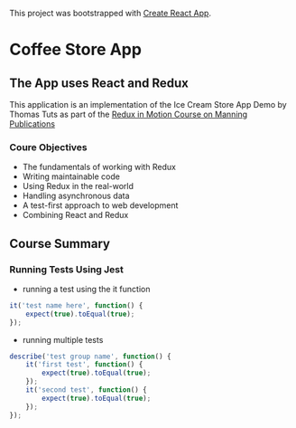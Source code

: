 This project was bootstrapped with [Create React App](https://github.com/facebook/create-react-app).

# Coffee Store App
## The App uses React and Redux
This application is an implementation of the Ice Cream Store App Demo by Thomas Tuts as part of the [Redux in Motion Course on Manning Publications](https://www.manning.com/livevideo/redux-in-motion)

### Coure Objectives
* The fundamentals of working with Redux
* Writing maintainable code
* Using Redux in the real-world
* Handling asynchronous data
* A test-first approach to web development
* Combining React and Redux

## Course Summary
### Running Tests Using Jest
* running a test using the it function
```javascript
it('test name here', function() {
    expect(true).toEqual(true);
});
```
* running multiple tests
```javascript
describe('test group name', function() {
    it('first test', function() {
        expect(true).toEqual(true);
    });
    it('second test', function() {
        expect(true).toEqual(true);
    });    
});
```